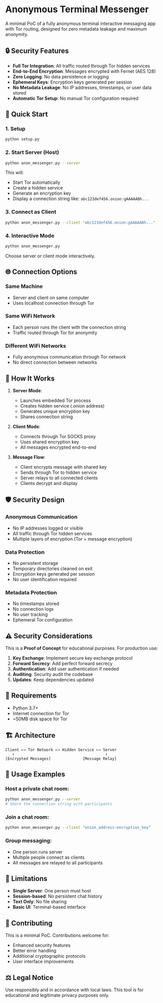 # Anonymous Terminal Messenger

A minimal PoC of a fully anonymous terminal interactive messaging app with Tor routing, designed for zero metadata leakage and maximum anonymity.

## 🔒 Security Features

-   **Full Tor Integration**: All traffic routed through Tor hidden services
-   **End-to-End Encryption**: Messages encrypted with Fernet (AES 128)
-   **Zero Logging**: No data persistence or logging
-   **Ephemeral Keys**: Encryption keys generated per session
-   **No Metadata Leakage**: No IP addresses, timestamps, or user data stored
-   **Automatic Tor Setup**: No manual Tor configuration required

## 🚀 Quick Start

### 1. Setup

```bash
python setup.py
```

### 2. Start Server (Host)

```bash
python anon_messenger.py --server
```

This will:

-   Start Tor automatically
-   Create a hidden service
-   Generate an encryption key
-   Display a connection string like: `abc123def456.onion:gAAAAABh...`

### 3. Connect as Client

```bash
python anon_messenger.py --client "abc123def456.onion:gAAAAABh..."
```

### 4. Interactive Mode

```bash
python anon_messenger.py
```

Choose server or client mode interactively.

## 🌐 Connection Options

### Same Machine

-   Server and client on same computer
-   Uses localhost connection through Tor

### Same WiFi Network

-   Each person runs the client with the connection string
-   Traffic routed through Tor for anonymity

### Different WiFi Networks

-   Fully anonymous communication through Tor network
-   No direct connection between networks

## 📡 How It Works

1. **Server Mode**:

    - Launches embedded Tor process
    - Creates hidden service (.onion address)
    - Generates unique encryption key
    - Shares connection string

2. **Client Mode**:

    - Connects through Tor SOCKS proxy
    - Uses shared encryption key
    - All messages encrypted end-to-end

3. **Message Flow**:
    - Client encrypts message with shared key
    - Sends through Tor to hidden service
    - Server relays to all connected clients
    - Clients decrypt and display

## 🛡️ Security Design

### Anonymous Communication

-   No IP addresses logged or visible
-   All traffic through Tor hidden services
-   Multiple layers of encryption (Tor + message encryption)

### Data Protection

-   No persistent storage
-   Temporary directories cleaned on exit
-   Encryption keys generated per session
-   No user identification required

### Metadata Protection

-   No timestamps stored
-   No connection logs
-   No user tracking
-   Ephemeral Tor configuration

## ⚠️ Security Considerations

This is a **Proof of Concept** for educational purposes. For production use:

1. **Key Exchange**: Implement secure key exchange protocol
2. **Forward Secrecy**: Add perfect forward secrecy
3. **Authentication**: Add user authentication if needed
4. **Auditing**: Security audit the codebase
5. **Updates**: Keep dependencies updated

## 🔧 Requirements

-   Python 3.7+
-   Internet connection for Tor
-   ~50MB disk space for Tor

## 🏗️ Architecture

```
Client ←→ Tor Network ←→ Hidden Service ←→ Server
   ↑                                        ↑
[Encrypted Messages]              [Message Relay]
```

## 📝 Usage Examples

### Host a private chat room:

```bash
python anon_messenger.py --server
# Share the connection string with participants
```

### Join a chat room:

```bash
python anon_messenger.py --client "onion_address:encryption_key"
```

### Group messaging:

-   One person runs server
-   Multiple people connect as clients
-   All messages are relayed to all participants

## 🚨 Limitations

-   **Single Server**: One person must host
-   **Session-based**: No persistent chat history
-   **Text Only**: No file sharing
-   **Basic UI**: Terminal-based interface

## 🔄 Contributing

This is a minimal PoC. Contributions welcome for:

-   Enhanced security features
-   Better error handling
-   Additional cryptographic protocols
-   User interface improvements

## ⚖️ Legal Notice

Use responsibly and in accordance with local laws. This tool is for educational and legitimate privacy purposes only.
